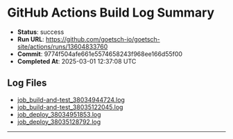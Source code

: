 # GitHub Actions Build Log Summary

- **Status**: success
- **Run URL**: https://github.com/goetsch-io/goetsch-site/actions/runs/13604833760
- **Commit**: 9774f504afe661e5574658243f968ee166d55f00
- **Completed At**: 2025-03-01 12:37:08 UTC

## Log Files

- [job_build-and-test_38034944724.log](/build_logs/github/job_build-and-test_38034944724.log)
- [job_build-and-test_38035122045.log](/build_logs/github/job_build-and-test_38035122045.log)
- [job_deploy_38034951853.log](/build_logs/github/job_deploy_38034951853.log)
- [job_deploy_38035128792.log](/build_logs/github/job_deploy_38035128792.log)


---

